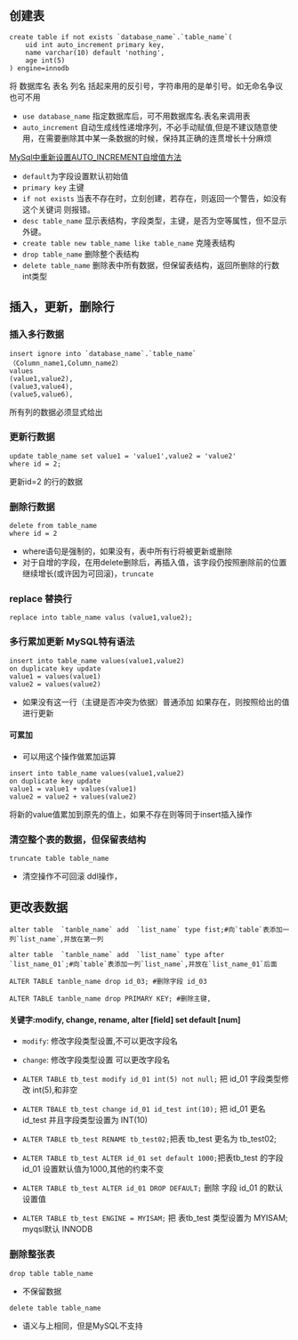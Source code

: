## 创建表
``` mysql
create table if not exists `database_name`.`table_name`(
    uid int auto_increment primary key,
    name varchar(10) default 'nothing',
    age int(5)
) engine=innodb
```
将 数据库名 表名 列名 括起来用的反引号，字符串用的是单引号。如无命名争议也可不用
- `use database_name` 指定数据库后，可不用数据库名.表名来调用表
- `auto_increment` 自动生成线性递增序列，不必手动赋值,但是不建议随意使用，在需要删除其中某一条数据的时候，保持其正确的连贯增长十分麻烦

<a href="MySql中重新设置AUTO_INCREMENT自增值方法.md">MySql中重新设置AUTO_INCREMENT自增值方法</a>   

- `default`为字段设置默认初始值
- `primary key` 主键
- `if not exists` 当表不存在时，立刻创建，若存在，则返回一个警告，如没有这个关键词 则报错。
- `desc table_name` 显示表结构，字段类型，主键，是否为空等属性，但不显示外键。   
- `create table new table_name like table_name`
 克隆表结构  
- `drop table_name` 删除整个表结构
- `delete table_name` 删除表中所有数据，但保留表结构，返回所删除的行数 int类型


## 插入，更新，删除行
### 插入多行数据
``` mysql
insert ignore into `database_name`.`table_name`（Column_name1,Column_name2）
values
(value1,value2),
(value3,value4),
(value5,value6),

```
所有列的数据必须显式给出

### 更新行数据
```mysql
update table_name set value1 = 'value1',value2 = 'value2'
where id = 2;
```
更新id=2 的行的数据  


### 删除行数据
```mysql
delete from table_name 
where id = 2
```
- where语句是强制的，如果没有，表中所有行将被更新或删除
- 对于自增的字段，在用delete删除后，再插入值，该字段仍按照删除前的位置继续增长(或许因为可回滚)，`truncate`

### replace 替换行  
```mysql
replace into table_name valus (value1,value2);
```

### 多行累加更新 MySQL特有语法  

```mysql
insert into table_name values(value1,value2)
on duplicate key update
value1 = values(value1)
value2 = values(value2)
```
- 如果没有这一行（主键是否冲突为依据）普通添加
如果存在，则按照给出的值进行更新

#### 可累加
- 可以用这个操作做累加运算

```mysql
insert into table_name values(value1,value2)
on duplicate key update
value1 = value1 + values(value1)
value2 = value2 + values(value2)
```
将新的value值累加到原先的值上，如果不存在则等同于insert插入操作




### 清空整个表的数据，但保留表结构
```mysql
truncate table table_name
```
- 清空操作不可回滚 ddl操作，



## 更改表数据

```mysql
alter table  `tanble_name` add  `list_name` type fist;#向`table`表添加一列`list_name`,并放在第一列

alter table  `tanble_name` add  `list_name` type after `list_name_01`;#向`table`表添加一列`list_name`,并放在`list_name_01`后面
```

```MySQL
ALTER TABLE tanble_name drop id_03; #删除字段 id_03

ALTER TABLE tanble_name drop PRIMARY KEY; #删除主键,
```

#### 关键字:modify, change, rename, alter [field] set default [num]

- `modify`: 修改字段类型设置,不可以更改字段名

- `change`: 修改字段类型设置 可以更改字段名

- `ALTER TABLE tb_test modify id_01 int(5) not null;` 把 id_01 字段类型修改 int(5),和非空

- `ALTER TBALE tb_test change id_01 id_test int(10);` 把 id_01 更名 id_test 并且字段类型设置为 INT(10)

- `ALTER TABLE tb_test RENAME tb_test02;`把表 tb_test 更名为 tb_test02;

- `ALTER TABLE tb_test ALTER id_01 set default 1000;`把表tb_test 的字段 id_01 设置默认值为1000,其他的约束不变

- `ALTER TABLE tb_test ALTER id_01 DROP DEFAULT;` 删除 字段 id_01 的默认设置值

- `ALTER TABLE tb_test ENGINE = MYISAM;` 把 表tb_test 类型设置为 MYISAM; myqsl默认 INNODB



### 删除整张表

```mysql
drop table table_name
```
- 不保留数据

```mysql
delete table table_name
```

- 语义与上相同，但是MySQL不支持